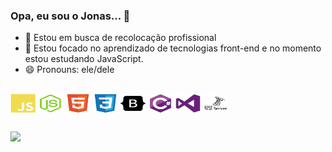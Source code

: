 ### Opa, eu sou o Jonas... 👋

- 🔭 Estou em busca de recolocação profissional
- 🌱 Estou focado no aprendizado de tecnologias front-end e no momento estou estudando JavaScript.
- 😄 Pronouns: ele/dele



<div style="display: inline_block"><br>
  <img align="center" alt="Jonas-Js" height="30" width="40" src="https://raw.githubusercontent.com/devicons/devicon/master/icons/javascript/javascript-plain.svg">
  <img align="center" alt="Jonas-nodejs" height="30" width="40" src="https://raw.githubusercontent.com/devicons/devicon/master/icons/nodejs/nodejs-original.svg">
  <img align="center" alt="Jonas-HTML" height="30" width="40" src="https://raw.githubusercontent.com/devicons/devicon/master/icons/html5/html5-original.svg">
  <img align="center" alt="Jonas-CSS" height="30" width="40" src="https://raw.githubusercontent.com/devicons/devicon/master/icons/css3/css3-original.svg">
  <img align="center" alt="Jonas-Boot" height="30" width="40" src="https://raw.githubusercontent.com/devicons/devicon/master/icons/bootstrap/bootstrap-plain.svg">
  <img align="center" alt="Jonas-Csharp" height="30" width="40" src="https://raw.githubusercontent.com/devicons/devicon/master/icons/csharp/csharp-original.svg">
  <img align="center" alt="Jonas-VS" height="30" width="40" src="https://raw.githubusercontent.com/devicons/devicon/master/icons/visualstudio/visualstudio-plain.svg">
  <img align="center" alt="Jonas-SQL" height="30" width="40" src="https://raw.githubusercontent.com/devicons/devicon/master/icons/microsoftsqlserver/microsoftsqlserver-plain-wordmark.svg">
  
</div>
  
  ##
 
<div> 
  <a href="https://www.linkedin.com/in/jonas-domingues-841a0665/" target="_blank"><img src="https://img.shields.io/badge/-LinkedIn-%230077B5?style=for-the-badge&logo=linkedin&logoColor=white" target="_blank"></a>     
</div>
